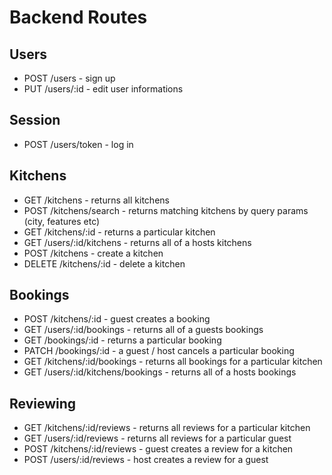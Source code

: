 # Backend Routes

## Users

- POST /users - sign up
- PUT /users/:id - edit user informations

## Session

- POST /users/token - log in

## Kitchens

- GET /kitchens - returns all kitchens
- POST /kitchens/search - returns matching kitchens by query params (city, features etc)
- GET /kitchens/:id - returns a particular kitchen
- GET /users/:id/kitchens - returns all of a hosts kitchens
- POST /kitchens - create a kitchen
- DELETE /kitchens/:id - delete a kitchen

## Bookings

- POST /kitchens/:id - guest creates a booking
- GET /users/:id/bookings - returns all of a guests bookings
- GET /bookings/:id - returns a particular booking
- PATCH /bookings/:id - a guest / host cancels a particular booking
- GET /kitchens/:id/bookings - returns all bookings for a particular kitchen
- GET /users/:id/kitchens/bookings - returns all of a hosts bookings

## Reviewing

- GET /kitchens/:id/reviews - returns all reviews for a particular kitchen
- GET /users/:id/reviews - returns all reviews for a particular guest
- POST /kitchens/:id/reviews - guest creates a review for a kitchen
- POST /users/:id/reviews - host creates a review for a guest
